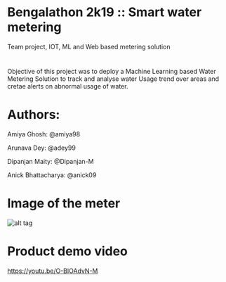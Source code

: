 # Bengalathon 2k19 :: Smart water metering
Team project, IOT, ML and Web based metering solution
#
Objective of this project was to deploy a Machine Learning based Water Metering Solution to track and analyse water Usage trend over areas and cretae alerts on abnormal usage of water.

# Authors:

Amiya Ghosh: @amiya98

Arunava Dey: @adey99

Dipanjan Maity: @Dipanjan-M

Anick Bhattacharya: @anick09

# Image of the meter
![alt tag]()

# Product demo video
https://youtu.be/O-BlOAdvN-M
